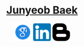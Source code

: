 <h1 align="center"><a href="https://cun-bjy.github.io/">Junyeob Baek</a> </h1>

<p align="center">
  <a href="https://scholar.google.co.kr/citations?user=Nr0st_gAAAAJ&hl=ko"><img alt="Scholar" title="Scholar" height="48" width="48" src="assets/google-scholar-480.png"></a>
  <a href="https://www.linkedin.com/in/junyeob-baek-640abb5b/"><img alt="LinkedIn" title="LinkedIn" height="48" width="48" src="assets/linkedin.png"></a>
  <a href="https://ropiens.tistory.com/category/whitebot"><img alt="TechBlog" title="TechBlog" height="48" width="48" src="assets/blogger.png"></a>
</p>
